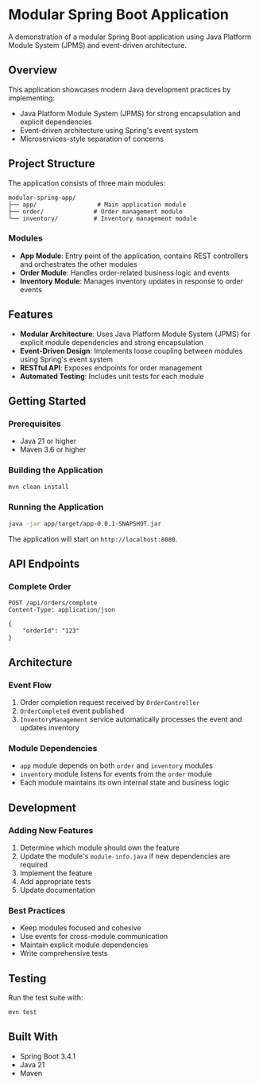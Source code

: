 # Modular Spring Boot Application

A demonstration of a modular Spring Boot application using Java Platform Module System (JPMS) and event-driven architecture.

## Overview

This application showcases modern Java development practices by implementing:
- Java Platform Module System (JPMS) for strong encapsulation and explicit dependencies
- Event-driven architecture using Spring's event system
- Microservices-style separation of concerns

## Project Structure

The application consists of three main modules:

```
modular-spring-app/
├── app/                 # Main application module
├── order/              # Order management module
└── inventory/          # Inventory management module
```

### Modules

- **App Module**: Entry point of the application, contains REST controllers and orchestrates the other modules
- **Order Module**: Handles order-related business logic and events
- **Inventory Module**: Manages inventory updates in response to order events

## Features

- **Modular Architecture**: Uses Java Platform Module System (JPMS) for explicit module dependencies and strong encapsulation
- **Event-Driven Design**: Implements loose coupling between modules using Spring's event system
- **RESTful API**: Exposes endpoints for order management
- **Automated Testing**: Includes unit tests for each module

## Getting Started

### Prerequisites

- Java 21 or higher
- Maven 3.6 or higher

### Building the Application

```bash
mvn clean install
```

### Running the Application

```bash
java -jar app/target/app-0.0.1-SNAPSHOT.jar
```

The application will start on `http://localhost:8080`.

## API Endpoints

### Complete Order
```
POST /api/orders/complete
Content-Type: application/json

{
    "orderId": "123"
}
```

## Architecture

### Event Flow
1. Order completion request received by `OrderController`
2. `OrderCompleted` event published
3. `InventoryManagement` service automatically processes the event and updates inventory

### Module Dependencies
- `app` module depends on both `order` and `inventory` modules
- `inventory` module listens for events from the `order` module
- Each module maintains its own internal state and business logic

## Development

### Adding New Features
1. Determine which module should own the feature
2. Update the module's `module-info.java` if new dependencies are required
3. Implement the feature
4. Add appropriate tests
5. Update documentation

### Best Practices
- Keep modules focused and cohesive
- Use events for cross-module communication
- Maintain explicit module dependencies
- Write comprehensive tests

## Testing

Run the test suite with:

```bash
mvn test
```

## Built With

- Spring Boot 3.4.1
- Java 21
- Maven
